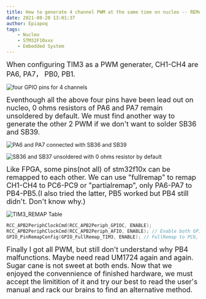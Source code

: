 ```yaml
---
title: How to generate 4 channel PWM at the same time on nucleo -- REMAP
date: 2021-08-20 13:01:37
author: Epiapoq
tags:
    - Nucleo
    - STM32F10xxx
    - Embedded System
---
```


<font size=4>When configuring TIM3 as a PWM generater, CH1-CH4 are PA6, PA7， PB0, PB1. </font>

![four GPIO pins for 4 channels](4_channels.png)
<!-- more -->

<font size=4>Eventhough all the above four pins have been lead out on nucleo, 0 ohms resistors of PA6 and PA7 remain unsoldered by default. We must find another way to generate the other 2 PWM if we don't want to solder SB36 and SB39.</font> 

![PA6 and PA7 connected with SB36 and SB39](connections.png)

![SB36 and SB37 unsoldered with 0 ohms resistor by default](unsoldered.png)

<font size=4>Like FPGA, some pins(not all) of stm32f10x can be remapped to each other. We can use "fullremap" to remap CH1-CH4 to PC6-PC9 or "partialremap", only PA6-PA7 to PB4-PB5.(I also tried the latter, PB5 worked but PB4 still didn't. Don't know why.)</font> 

![TIM3_REMAP Table](table.png)

```c
RCC_APB2PeriphClockCmd(RCC_APB2Periph_GPIOC, ENABLE);
RCC_APB2PeriphClockCmd(RCC_APB2Periph_AFIO, ENABLE); // Enable both GPIOx and AFIO Clock before remapping
GPIO_PinRemapConfig(GPIO_FullRemap_TIM3, ENABLE); // FullRemap to PC6, PC7, PC8, PC9
```

<font size=4>Finally I got all PWM, but still don't understand why PB4 malfunctions. Maybe need read UM1724 again and again. Sugar cane is not sweet at both ends. Now that we enjoyed the convennience of finished hardware, we must accept the limitition of it and try our best to read the user's manual and rack our brains to find an alternative method.</font> 